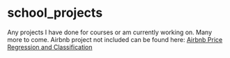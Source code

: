 # school_projects
Any projects I have done for courses or am currently working on. Many more to come.
Airbnb project not included can be found here: [Airbnb Price Regression and Classification](https://github.com/matthewbcoleman/pstat131_project)

